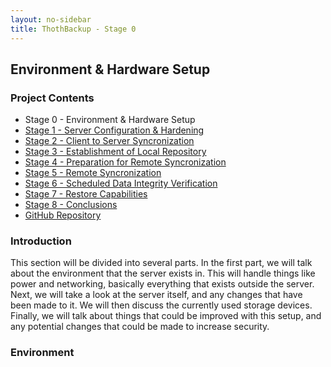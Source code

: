 ```yaml
---
layout: no-sidebar
title: ThothBackup - Stage 0
---
```


## Environment & Hardware Setup ##

### Project Contents ###
* Stage 0 - Environment & Hardware Setup
* [Stage 1 - Server Configuration & Hardening][2]
* [Stage 2 - Client to Server Syncronization][3]
* [Stage 3 - Establishment of Local Repository][4]
* [Stage 4 - Preparation for Remote Syncronization][5]
* [Stage 5 - Remote Syncronization][6]
* [Stage 6 - Scheduled Data Integrity Verification][7]
* [Stage 7 - Restore Capabilities][8]
* [Stage 8 - Conclusions][9]
* [GitHub Repository][10]

### Introduction ###
This section will be divided into several parts. In the first part, we will talk
about the environment that the server exists in. This will handle things like
power and networking, basically everything that exists outside the server. Next,
we will take a look at the server itself, and any changes that have been made to
it. We will then discuss the currently used storage devices. Finally, we will
talk about things that could be improved with this setup, and any potential
changes that could be made to increase security.

### Environment ####




[1]:  /projects/thothbackup/stage-0/
[2]:  /projects/thothbackup/stage-1/
[3]:  /projects/thothbackup/stage-2/
[4]:  /projects/thothbackup/stage-3/
[5]:  /projects/thothbackup/stage-4/
[6]:  /projects/thothbackup/stage-5/
[7]:  /projects/thothbackup/stage-6/
[8]:  /projects/thothbackup/stage-7/
[9]:  /projects/thothbackup/stage-8/
[10]: https://github.com/zyradyl/ThothBackup
